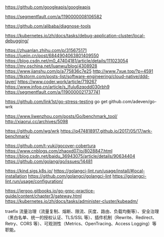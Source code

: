 https://github.com/googleapis/googleapis

https://segmentfault.com/a/1190000008106582

https://github.com/alibaba/diagnose-tools

https://kubernetes.io/zh/docs/tasks/debug-application-cluster/local-debugging/




https://zhuanlan.zhihu.com/p/315675171
https://juejin.cn/post/6844904063801409550
https://blog.csdn.net/m0_47404181/article/details/111023054
https://my.oschina.net/luanwu/blog/4308928
https://www.jianshu.com/p/a775836c7e25
http://www.7xue.top/?p=4591
https://tkstorm.com/posts-list/software-engineering/cloud-native/ddd-layer/
https://www.coder.work/article/719267
https://www.infoq.cn/article/s_lfulu6zqodd030rbh9
https://segmentfault.com/a/1190000021737741


https://github.com/link1st/go-stress-testing
go get github.com/adeven/go-wrk

https://www.liwenzhou.com/posts/Go/benchmark_tool/
http://xiaorui.cc/archives/5098

https://github.com/wg/wrk
https://q474818917.github.io/2017/05/17/wrk-benchmark/


https://github.com/t-yuki/gocover-cobertura
https://www.cnblogs.com/zhaoxd07/p/8028847.html
https://blog.csdn.net/baidu_36943075/article/details/90634404
https://github.com/golang/go/issues/14481

https://kind.sigs.k8s.io/
https://golangci-lint.run/usage/install/#local-installation
https://github.com/golangci/golangci-lint
https://golangci-lint.run/usage/configuration/

https://jergoo.gitbooks.io/go-grpc-practice-guide/content/chapter3/gateway.html
https://kubernetes.io/zh/docs/tasks/administer-cluster/kubeadm/

traefix
流量治理（流量复制、熔断、限流、灰度、路由、负载均衡等）、安全治理（黑白名单、统一的授权认证、TLS/SSL 等）、插件机制（Rewrite、Redirect、Retry、CORS 等）、可观测性（Metrics、OpenTracing、Access Logging）等职能。
